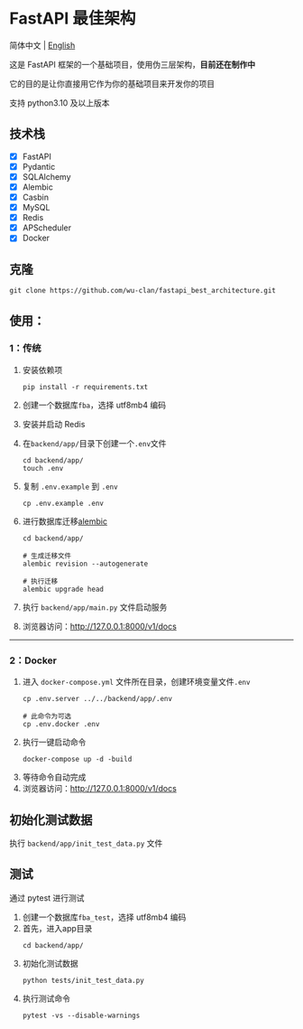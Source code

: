 # FastAPI 最佳架构

简体中文 | [English](./README.md)

这是 FastAPI 框架的一个基础项目，使用伪三层架构，**目前还在制作中**

它的目的是让你直接用它作为你的基础项目来开发你的项目

支持 python3.10 及以上版本

## 技术栈

- [x] FastAPI
- [x] Pydantic
- [x] SQLAlchemy
- [x] Alembic
- [x] Casbin
- [x] MySQL
- [x] Redis
- [x] APScheduler
- [x] Docker

## 克隆

```shell
git clone https://github.com/wu-clan/fastapi_best_architecture.git
```

## 使用：

### 1：传统

1. 安装依赖项
    ```shell
    pip install -r requirements.txt
    ```

2. 创建一个数据库`fba`，选择 utf8mb4 编码
3. 安装并启动 Redis
4. 在`backend/app/`目录下创建一个`.env`文件
    ```shell
    cd backend/app/
    touch .env
    ```
5. 复制 `.env.example` 到 `.env`
   ```shell
   cp .env.example .env
   ```
6. 进行数据库迁移[alembic](https://alembic.sqlalchemy.org/en/latest/tutorial.html)
   ```shell
   cd backend/app/

   # 生成迁移文件
   alembic revision --autogenerate

   # 执行迁移
   alembic upgrade head
    ```
7. 执行 `backend/app/main.py` 文件启动服务
8. 浏览器访问：http://127.0.0.1:8000/v1/docs

---

### 2：Docker

1. 进入 `docker-compose.yml` 文件所在目录，创建环境变量文件`.env`
   ```shell
   cp .env.server ../../backend/app/.env
   
   # 此命令为可选
   cp .env.docker .env
   ```
2. 执行一键启动命令
   ```shell
   docker-compose up -d -build
   ```
3. 等待命令自动完成
4. 浏览器访问：http://127.0.0.1:8000/v1/docs

## 初始化测试数据

执行 `backend/app/init_test_data.py` 文件

## 测试

通过 pytest 进行测试

1. 创建一个数据库`fba_test`，选择 utf8mb4 编码
2. 首先，进入app目录
   ```shell
   cd backend/app/
   ```
3. 初始化测试数据
   ```shell
   python tests/init_test_data.py
   ```
4. 执行测试命令
   ```shell
   pytest -vs --disable-warnings
   ```
